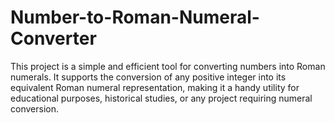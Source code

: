 # Number-to-Roman-Numeral-Converter
This project is a simple and efficient tool for converting numbers into Roman numerals. It supports the conversion of any positive integer into its equivalent Roman numeral representation, making it a handy utility for educational purposes, historical studies, or any project requiring numeral conversion.
